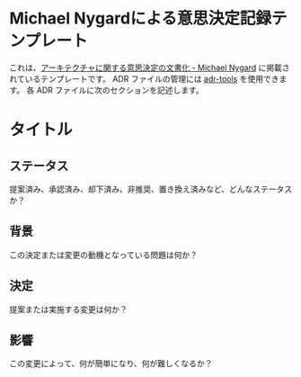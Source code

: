 # Michael Nygardによる意思決定記録テンプレート

これは、[アーキテクチャに関する意思決定の文書化 - Michael Nygard](http://thinkrelevance.com/blog/2011/11/15/documenting-architecture-decisions) に掲載されているテンプレートです。
ADR ファイルの管理には [adr-tools](https://github.com/npryce/adr-tools) を使用できます。
各 ADR ファイルに次のセクションを記述します。

# タイトル

## ステータス

提案済み、承認済み、却下済み、非推奨、置き換え済みなど、どんなステータスか？

## 背景

この決定または変更の動機となっている問題は何か？

## 決定

提案または実施する変更は何か？

## 影響

この変更によって、何が簡単になり、何が難しくなるか？
